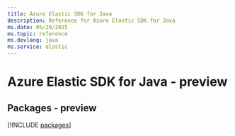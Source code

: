 ```yaml
---
title: Azure Elastic SDK for Java
description: Reference for Azure Elastic SDK for Java
ms.date: 05/29/2025
ms.topic: reference
ms.devlang: java
ms.service: elastic
---
```

# Azure Elastic SDK for Java - preview
## Packages - preview
[!INCLUDE [packages](elastic-index.md)]